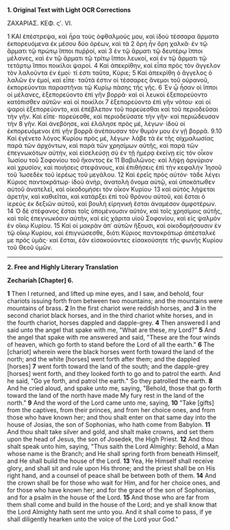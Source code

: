 **1. Original Text with Light OCR Corrections**

ΖΑΧΑΡΙΑΣ.
ΚΕΦ. ςʹ. VI.

1 ΚΑΙ ἐπέστρεψα, καὶ ἦρα τοὺς ὀφθαλμούς μου, καὶ ἰδοὺ τέσσαρα ἅρματα ἐκπορευόμενα ἐκ μέσου δύο ὀρέων, καὶ τὰ
2 ὄρη ἦν ὄρη χαλκᾶ· ἐν τῷ ἅρματι τῷ πρώτῳ ἵπποι πυῤῥοί, καὶ
3 ἐν τῷ ἅρματι τῷ δευτέρῳ ἵπποι μέλανες, καὶ ἐν τῷ ἅρματι τῷ τρίτῳ ἵπποι λευκοί, καὶ ἐν τῷ ἅρματι τῷ τετάρτῳ ἵπποι ποικίλοι ψαροί.
4 Καὶ ἀπεκρίθην, καὶ εἶπα πρὸς τὸν ἄγγελον τὸν λαλοῦντα ἐν ἐμοί· τί ἐστι ταῦτα, Κύριε;
5 Καὶ ἀπεκρίθη ὁ ἄγγελος ὁ λαλῶν ἐν ἐμοί, καὶ εἶπε· ταῦτά ἐστιν οἱ τέσσαρες ἄνεμοι τοῦ οὐρανοῦ, ἐκπορεύονται παραστῆναι τῷ Κυρίῳ πάσης τῆς γῆς.
6 Ἐν ᾧ ἦσαν οἱ ἵπποι οἱ μέλανες, ἐξεπορεύοντο ἐπὶ γῆν βορρᾶ· καὶ οἱ λευκοὶ ἐξεπορεύοντο κατόπισθεν αὐτῶν· καὶ οἱ ποικίλοι
7 ἐξεπορεύοντο ἐπὶ γῆν νότου· καὶ οἱ ψαροὶ ἐξεπορεύοντο, καὶ ἐπέβλεπον τοῦ πορεύεσθαι καὶ τοῦ περιοδεῦσαι τὴν γῆν. Καὶ εἶπε· πορεύεσθε, καὶ περιοδεύσατε τὴν γῆν· καὶ περιώδευσαν τὴν
8 γῆν. Καὶ ἀνεβόησε, καὶ ἐλάλησε πρὸς μέ, λέγων· ἰδοὺ οἱ ἐκπορευόμενοι ἐπὶ γῆν βορρᾶ ἀνέπαυσαν τὸν θυμόν μου ἐν γῇ βορρᾶ.
9.10 Καὶ ἐγένετο λόγος Κυρίου πρὸς μέ, λέγων· λάβε τὰ ἐκ τῆς αἰχμαλωσίας παρὰ τῶν ἀρχόντων, καὶ παρὰ τῶν χρησίμων αὐτῆς, καὶ παρὰ τῶν ἐπεγνωκότων αὐτήν, καὶ εἰσελεύσῃ σὺ ἐν τῇ ἡμέρᾳ ἐκείνῃ εἰς τὸν οἶκον Ἰωσίου τοῦ Σοφονίου τοῦ ἥκοντος ἐκ
11 Βαβυλῶνος· καὶ λήψῃ ἀργύριον καὶ χρυσίον, καὶ ποιήσεις στεφάνους, καὶ ἐπιθήσεις ἐπὶ τὴν κεφαλὴν Ἰησοῦ τοῦ Ἰωσεδὲκ τοῦ ἱερέως τοῦ μεγάλου.
12 Καὶ ἐρεῖς πρὸς αὐτόν· τάδε λέγει Κύριος παντοκράτωρ· ἰδοὺ ἀνήρ, ἀνατολὴ ὄνομα αὐτῷ, καὶ ὑποκάτωθεν αὐτοῦ ἀνατελεῖ, καὶ οἰκοδομήσει τὸν οἶκον Κυρίου·
13 καὶ αὐτὸς λήψεται ἀρετήν, καὶ καθιεῖται, καὶ κατάρξει ἐπὶ τοῦ θρόνου αὐτοῦ, καὶ ἔσται ὁ ἱερεὺς ἐκ δεξιῶν αὐτοῦ, καὶ βουλὴ εἰρηνικὴ ἔσται ἀναμέσον ἀμφοτέρων.
14 Ὁ δὲ στέφανος ἔσται τοῖς ὑπομένουσιv αὐτόν, καὶ τοῖς χρησίμοις αὐτῆς, καὶ τοῖς ἐπεγνωκόσιν αὐτήν, καὶ εἰς χάριτα υἱοῦ Σοφονίου, καὶ εἰς ψαλμὸν ἐν οἴκῳ Κυρίου.
15 Καὶ οἱ μακρὰν ἀπ᾽ αὐτῶν ἥξουσι, καὶ οἰκοδομήσουσιv ἐν τῷ οἴκῳ Κυρίου, καὶ ἐπιγνώσεσθε, διότι Κύριος παντοκράτωρ ἀπέσταλκέ με πρὸς ὑμᾶς· καὶ ἔσται, ἐὰν εἰσακούοντες εἰσακούσητε τῆς φωνῆς Κυρίου τοῦ Θεοῦ ὑμῶν.

---

**2. Free and Highly Literary Translation**

**Zechariah [Chapter] 6.**

**1** Then I returned, and lifted up mine eyes, and I saw, and behold, four chariots issuing forth from between two mountains; and the mountains were mountains of brass.
**2** In the first chariot were reddish horses, and
**3** in the second chariot black horses, and in the third chariot white horses, and in the fourth chariot, horses dappled and dapple-grey.
**4** Then answered I and said unto the angel that spake with me, "What are these, my Lord?"
**5** And the angel that spake with me answered and said, "These are the four winds of heaven, which go forth to stand before the Lord of all the earth."
**6** The [chariot] wherein were the black horses went forth toward the land of the north; and the white [horses] went forth after them; and the dappled [horses]
**7** went forth toward the land of the south; and the dapple-grey [horses] went forth, and they looked forth to go and to patrol the earth. And he said, "Go ye forth, and patrol the earth." So they patrolled the earth.
**8** And he cried aloud, and spake unto me, saying, "Behold, those that go forth toward the land of the north have made My fury rest in the land of the north."
**9** And the word of the Lord came unto me, saying,
**10** "Take [gifts] from the captives, from their princes, and from her choice ones, and from those who have known her; and thou shalt enter on that same day into the house of Josias, the son of Sophonias, who hath come from Babylon.
**11** And thou shalt take silver and gold, and shalt make crowns, and set them upon the head of Jesus, the son of Josedek, the High Priest.
**12** And thou shalt speak unto him, saying, "Thus saith the Lord Almighty: Behold, a Man whose name is the Branch; and He shall spring forth from beneath Himself, and He shall build the house of the Lord.
**13** Yea, He Himself shall receive glory, and shall sit and rule upon His throne; and the priest shall be on His right hand, and a counsel of peace shall be between both of them.
**14** And the crown shall be for those who wait for Him, and for her choice ones, and for those who have known her; and for the grace of the son of Sophonias, and for a psalm in the house of the Lord.
**15** And those who are far from them shall come and build in the house of the Lord; and ye shall know that the Lord Almighty hath sent me unto you. And it shall come to pass, if ye shall diligently hearken unto the voice of the Lord your God."